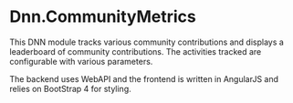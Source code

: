 # Dnn.CommunityMetrics
This DNN module tracks various community contributions and displays a leaderboard of community contributions.  The activities tracked are configurable with various parameters.

The backend uses WebAPI and the frontend is written in AngularJS and relies on BootStrap 4 for styling.
